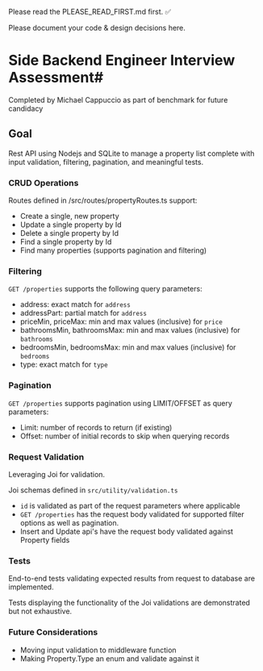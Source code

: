 Please read the PLEASE_READ_FIRST.md first. ✅

Please document your code & design decisions here.

# Side Backend Engineer Interview Assessment#

Completed by Michael Cappuccio as part of benchmark for future candidacy

## Goal

Rest API using Nodejs and SQLite to manage a property list complete with input validation, filtering, pagination, and meaningful tests.

### CRUD Operations

Routes defined in /src/routes/propertyRoutes.ts support:

- Create a single, new property
- Update a single property by Id
- Delete a single property by Id
- Find a single property by Id
- Find many properties (supports pagination and filtering)

### Filtering

`GET /properties` supports the following query parameters:

- address: exact match for `address`
- addressPart: partial match for `address`
- priceMin, priceMax: min and max values (inclusive) for `price`
- bathroomsMin, bathroomsMax: min and max values (inclusive) for `bathrooms`
- bedroomsMin, bedroomsMax: min and max values (inclusive) for `bedrooms`
- type: exact match for `type`

### Pagination

`GET /properties` supports pagination using LIMIT/OFFSET as query parameters:

- Limit: number of records to return (if existing)
- Offset: number of initial records to skip when querying records

### Request Validation

Leveraging Joi for validation.

Joi schemas defined in `src/utility/validation.ts`

- `id` is validated as part of the request parameters where applicable
- `GET /properties` has the request body validated for supported filter options as well as pagination.
- Insert and Update api's have the request body validated against Property fields

### Tests

End-to-end tests validating expected results from request to database are implemented.

Tests displaying the functionality of the Joi validations are demonstrated but not exhaustive.

### Future Considerations

- Moving input validation to middleware function
- Making Property.Type an enum and validate against it
